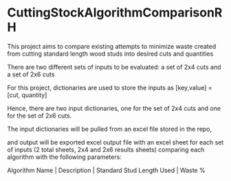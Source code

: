 # CuttingStockAlgorithmComparisonRH
This project aims to compare existing attempts to minimize waste created from cutting standard length wood studs into desired cuts and quantities 

There are two different sets of inputs to be evaluated: a set of 2x4 cuts and a set of 2x6 cuts

For this project, dictionaries are used to store the inputs as [key,value] = [cut, quantity] 

Hence, there are two input dictionaries, one for the set of 2x4 cuts and one for the set of 2x6 cuts.

The input dictionaries will be pulled from an excel file stored in the repo, 

and output will be exported excel output file with an excel sheet for each set of inputs (2 total sheets, 2x4 and 2x6 results sheets) comparing each algorithm with the following parameters:

Algorithm Name |
Description |
Standard Stud Length Used |
Waste %
